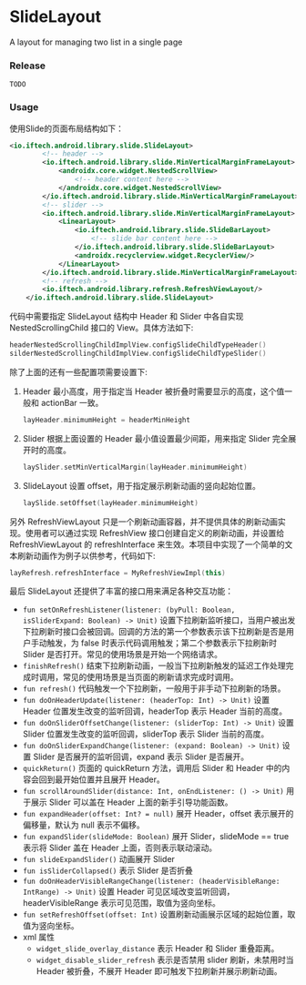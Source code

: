 # SlideLayout
A layout for managing two list in a single page

### Release
`TODO`

### Usage

使用Slide的页面布局结构如下：
```xml
<io.iftech.android.library.slide.SlideLayout>
        <!-- header -->
        <io.iftech.android.library.slide.MinVerticalMarginFrameLayout>
            <androidx.core.widget.NestedScrollView>
                <!-- header content here -->
            </androidx.core.widget.NestedScrollView>
        </io.iftech.android.library.slide.MinVerticalMarginFrameLayout>
        <!-- slider -->
        <io.iftech.android.library.slide.MinVerticalMarginFrameLayout>
            <LinearLayout>
                <io.iftech.android.library.slide.SlideBarLayout>
                    <!-- slide bar content here -->
                </io.iftech.android.library.slide.SlideBarLayout>
                <androidx.recyclerview.widget.RecyclerView/>
            </LinearLayout>
        </io.iftech.android.library.slide.MinVerticalMarginFrameLayout>
        <!-- refresh -->
        <io.iftech.android.library.refresh.RefreshViewLayout/>
    </io.iftech.android.library.slide.SlideLayout>
```
代码中需要指定 SlideLayout 结构中 Header 和 Slider 中各自实现 NestedScrollingChild 接口的 View。具体方法如下:

```kotlin
headerNestedScrollingChildImplView.configSlideChildTypeHeader()
silderNestedScrollingChildImplView.configSlideChildTypeSlider()
```
除了上面的还有一些配置项需要设置下:

1. Header 最小高度，用于指定当 Header 被折叠时需要显示的高度，这个值一般和 actionBar 一致。
    ```kotlin
    layHeader.minimumHeight = headerMinHeight
    ```
2. Slider 根据上面设置的 Header 最小值设置最少间距，用来指定 Slider 完全展开时的高度。
    ```kotlin
    laySlider.setMinVerticalMargin(layHeader.minimumHeight)
    ```
3. SlideLayout 设置 offset，用于指定展示刷新动画的竖向起始位置。
    ```kotlin
    laySlide.setOffset(layHeader.minimumHeight)
    ```
另外 RefreshViewLayout 只是一个刷新动画容器，并不提供具体的刷新动画实现。使用者可以通过实现 RefreshView 接口创建自定义的刷新动画，并设置给 RefreshViewLayout 的 refreshInterface 来生效。本项目中实现了一个简单的文本刷新动画作为例子以供参考，代码如下:
```kotlin
layRefresh.refreshInterface = MyRefreshViewImpl(this)
``` 
最后 SlideLayout 还提供了丰富的接口用来满足各种交互功能：

* `fun setOnRefreshListener(listener: (byPull: Boolean, isSliderExpand: Boolean) -> Unit)`
    设置下拉刷新监听接口，当用户被出发下拉刷新时接口会被回调。回调的方法的第一个参数表示该下拉刷新是否是用户手动触发，为 false 时表示代码调用触发；第二个参数表示下拉刷新时 Slider 是否打开。常见的使用场景是开始一个网络请求。
* `finishRefresh()`
    结束下拉刷新动画，一般当下拉刷新触发的延迟工作处理完成时调用，常见的使用场景是当页面的刷新请求完成时调用。
* `fun refresh()`
    代码触发一个下拉刷新，一般用于非手动下拉刷新的场景。
* `fun doOnHeaderUpdate(listener: (headerTop: Int) -> Unit)`
    设置 Header 位置发生改变的监听回调，headerTop 表示 Header 当前的高度。
* `fun doOnSliderOffsetChange(listener: (sliderTop: Int) -> Unit)`
    设置 Slider 位置发生改变的监听回调，sliderTop 表示 Slider 当前的高度。
* `fun doOnSliderExpandChange(listener: (expand: Boolean) -> Unit)`
    设置 Slider 是否展开的监听回调，expand 表示 Slider 是否展开。
* `quickReturn()`
    页面的 quickReturn 方法，调用后 Slider 和 Header 中的内容会回到最开始位置并且展开 Header。
* `fun scrollAroundSlider(distance: Int, onEndListener: () -> Unit)`
    用于展示 Slider 可以盖在 Header 上面的新手引导功能函数。
* `fun expandHeader(offset: Int? = null)`
    展开 Header，offset 表示展开的偏移量，默认为 null 表示不偏移。
* `fun expandSlider(slideMode: Boolean)`
    展开 Slider，slideMode == true 表示将 Slider 盖在 Header 上面，否则表示联动滚动。
* `fun slideExpandSlider()`
    动画展开 Slider
* `fun isSliderCollapsed()`
    表示 Slider 是否折叠
* `fun doOnHeaderVisibleRangeChange(listener: (headerVisibleRange: IntRange) -> Unit)`
    设置 Header 可见区域改变监听回调，headerVisibleRange 表示可见范围，取值为竖向坐标。
* `fun setRefreshOffset(offset: Int)`
    设置刷新动画展示区域的起始位置，取值为竖向坐标。
* xml 属性
    * `widget_slide_overlay_distance` 表示 Header 和 Slider 重叠距离。
    * `widget_disable_slider_refresh` 表示是否禁用 slider 刷新，未禁用时当 Header 被折叠，不展开 Header 即可触发下拉刷新并展示刷新动画。 
